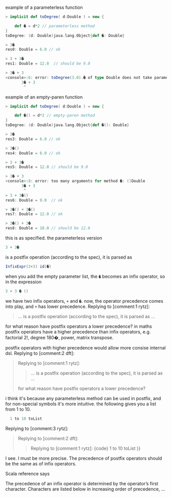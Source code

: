 example of a parameterless function

```scala
> implicit def toDegree( d:Double ) = new {

	def � = d*2 // parameterless method
}
toDegree: (d: Double)java.lang.Object{def �: Double}

> 3�
res0: Double = 6.0 // ok

> 3 + 3�
res1: Double = 12.0  // should be 9.0

> 3� + 3
<console>:6: error: toDegree(3.0).� of type Double does not take parameters
       3� + 3
        ^
```

example of an empty-paren function


```scala
> implicit def toDegree( d:Double ) = new {

	def �() = d*2 // empty-paren method
}
toDegree: (d: Double)java.lang.Object{def �(): Double}

> 3�
res3: Double = 6.0 // ok

> 3�()
res4: Double = 6.0 // ok

> 3 + 3� 
res5: Double = 12.0 // should be 9.0

> 3� + 3
<console>:8: error: too many arguments for method �: ()Double
       3� + 3
        ^
> 3 + 3�()
res6: Double = 9.0  // ok

> 3�() + 3�()
res7: Double = 12.0 // ok

> 3�() + 3�
res8: Double = 18.0 // should be 12.0

```


this is as specified. the parameterless version

```scala
3 + 3�
```

is a postfix operation (according to the spec), it is parsed as
```scala
InfixExpr(3+3) id(�)
```

when you add the empty parameter list, the `�` becomes an infix operator, so in the expression
```scala
3 + 3 � ()
```
we have two infix operators, `+` and `�`. now, the operator precedence comes into play, and `+` has lower precedence.
Replying to [comment:1 rytz]:
> ...
> is a postfix operation (according to the spec), it is parsed as
> ...

for what reason have postfix operators a lower precedence?
in maths postfix operators have a higher precedence than infix operators, e.g.
factorial 2!, degree 180�, power, matrix transpose.

postfix operators with higher precedence would allow more consise internal dsl.
Replying to [comment:2 dft]:
> Replying to [comment:1 rytz]:
> > ...
> > is a postfix operation (according to the spec), it is parsed as
> > ...
> 
> for what reason have postfix operators a lower precedence?


i think it's because any parameterless method can be used in postfix, and for non-special symbols it's more intuitive. the following gives you a list from 1 to 10.
```scala
  1 to 10 toList
```
Replying to [comment:3 rytz]:
> Replying to [comment:2 dft]:
> > Replying to [comment:1 rytz]:
> {code}
>   1 to 10 toList
> }}

I see. I must be more precise. The precedence of postfix operators should be the same
as of infix operators. 

Scala reference says

The precedence of an infix operator is determined by the operator’s first character.
Characters are listed below in increasing order of precedence, ...
